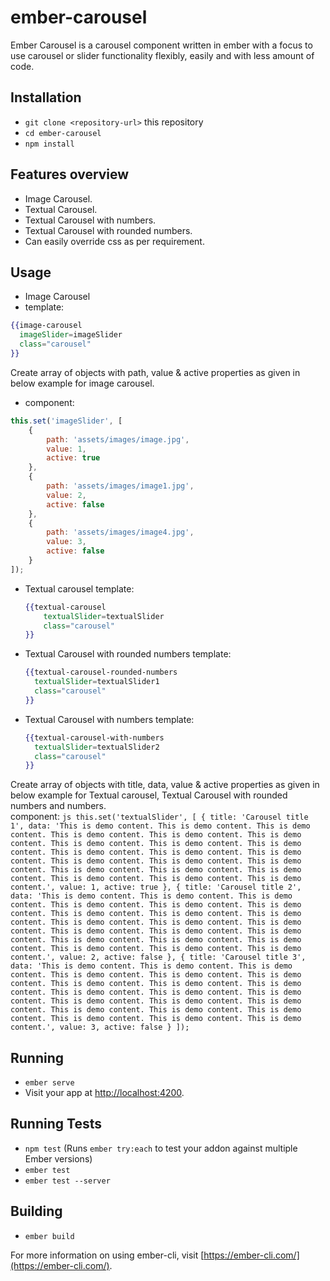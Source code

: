 # ember-carousel

Ember Carousel is a carousel component written in ember with a focus to use carousel or slider functionality flexibly, easily and with less amount of code.

## Installation

* `git clone <repository-url>` this repository
* `cd ember-carousel`
* `npm install`

## Features overview
* Image Carousel.
* Textual Carousel.
* Textual Carousel with numbers.
* Textual Carousel with rounded numbers.
* Can easily override css as per requirement.

## Usage
* Image Carousel
*  template:
  ```hbs
  {{image-carousel
  	imageSlider=imageSlider
  	class="carousel"
  }}
  ```
  Create array of objects with path, value & active properties as given in below example for image carousel.
*  component:
  ```js
  this.set('imageSlider', [
      {
          path: 'assets/images/image.jpg',
          value: 1,
          active: true
      },
      {
          path: 'assets/images/image1.jpg',
          value: 2,
          active: false
      },
      {
          path: 'assets/images/image4.jpg',
          value: 3,
          active: false
      }
  ]);
  ```
* Textual carousel
    template:
    ```hbs
    {{textual-carousel
    	textualSlider=textualSlider
    	class="carousel"
    }}
    ```
* Textual Carousel with rounded numbers
  template:
  ``` hbs  
  {{textual-carousel-rounded-numbers
    textualSlider=textualSlider1
    class="carousel"
  }}
  ```

* Textual Carousel with numbers
  template:
  ```hbs
  {{textual-carousel-with-numbers
    textualSlider=textualSlider2
    class="carousel"
  }}
  ```
Create array of objects with title, data, value & active properties as given in below example for Textual carousel, Textual Carousel with rounded numbers and numbers.  
    component:
    ```js
    this.set('textualSlider', [
        {
            title: 'Carousel title 1',
            data: 'This is demo content. This is demo content. This is demo content. This is demo content. This is demo content. This is demo content. This is demo content. This is demo content. This is demo content. This is demo content. This is demo content. This is demo content. This is demo content. This is demo content. This is demo content. This is demo content. This is demo content. This is demo content. This is demo content. This is demo content. This is demo content.',
            value: 1,
            active: true
        },
        {
            title: 'Carousel title 2',
            data: 'This is demo content. This is demo content. This is demo content. This is demo content. This is demo content. This is demo content. This is demo content. This is demo content. This is demo content. This is demo content. This is demo content. This is demo content. This is demo content. This is demo content. This is demo content. This is demo content. This is demo content. This is demo content. This is demo content. This is demo content. This is demo content.',
            value: 2,
            active: false
        },
        {
            title: 'Carousel title 3',
            data: 'This is demo content. This is demo content. This is demo content. This is demo content. This is demo content. This is demo content. This is demo content. This is demo content. This is demo content. This is demo content. This is demo content. This is demo content. This is demo content. This is demo content. This is demo content. This is demo content. This is demo content. This is demo content. This is demo content. This is demo content. This is demo content.',
            value: 3,
            active: false
        }
    ]);
    ```

## Running

* `ember serve`
* Visit your app at [http://localhost:4200](http://localhost:4200).

## Running Tests

* `npm test` (Runs `ember try:each` to test your addon against multiple Ember versions)
* `ember test`
* `ember test --server`

## Building

* `ember build`

For more information on using ember-cli, visit [https://ember-cli.com/](https://ember-cli.com/).
